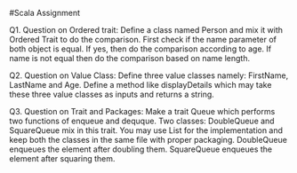 #Scala Assignment

Q1. Question on Ordered trait: Define a class named Person and mix it with Ordered Trait to do the comparison. First check if the name parameter of both object is equal. If yes, then do the comparison according to age. If name is not equal then do the comparison based on name length.

Q2. Question on Value Class: Define three value classes namely: FirstName, LastName and Age. Define a method like displayDetails which may take these three value classes as inputs and returns a string.

Q3. Question on Trait and Packages: Make a trait Queue which performs two functions of enqueue and dequque. Two classes: DoubleQueue and SquareQueue mix in this trait. You may use List for the implementation and keep both the classes in the same file with proper
packaging. DoubleQueue enqueues the element after doubling them. SquareQueue enqueues the element after squaring them.

